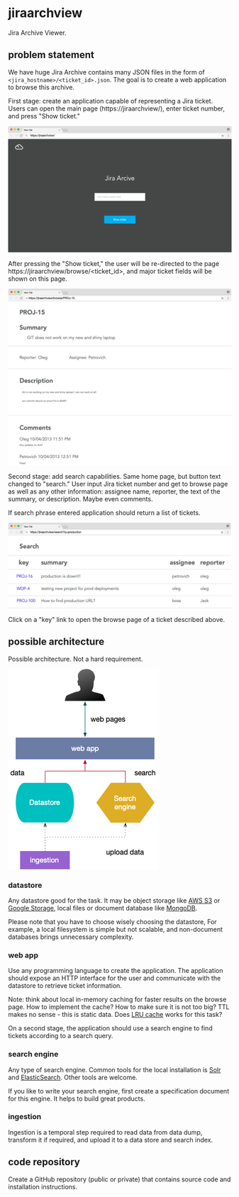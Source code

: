 # jiraarchview

Jira Archive Viewer.

## problem statement

We have huge Jira Archive contains many JSON files in the form of `<jira_hostname>/<ticket_id>.json`.
The goal is to create a web application to browse this archive.

First stage: create an application capable of representing a Jira ticket. Users can open the main page (https://jiraarchview/), enter ticket number, and press "Show ticket."

![homepage](./jiraarchview_homepage.png)

After pressing the "Show ticket," the user will be re-directed to the page https://jiraarchview/browse/<ticket_id>, and major ticket fields will be shown on this page.

![browse page](./jiraarchview_browse.png)

Second stage: add search capabilities.
Same home page, but button text changed to "search." User input Jira ticket number and get to browse page as well as any other information: assignee name, reporter, the text of the summary, or description. Maybe even comments.

If search phrase entered application should return a list of tickets.

![search results page](./jiraarchview_search.png)

Click on a "key" link to open the browse page of a ticket described above.

## possible architecture

Possible architecture. Not a hard requirement.

![suggested architecture](./jiraarchview_arch.png)

### datastore

Any datastore good for the task. It may be object storage like [AWS S3](https://aws.amazon.com/s3/) or [Google Storage](https://cloud.google.com/storage/), local files or document database like [MongoDB](https://www.mongodb.com/).

Please note that you have to choose wisely choosing the datastore, For example, a local filesystem is simple but not scalable, and non-document databases brings unnecessary complexity.

### web app

Use any programming language to create the application. The application should expose an HTTP interface for the user and communicate with the datastore to retrieve ticket information.

Note: think about local in-memory caching for faster results on the browse page. How to implement the cache? How to make sure it is not too big? TTL makes no sense - this is static data. Does [LRU cache](https://en.wikipedia.org/wiki/Cache_replacement_policies#Least_recently_used_(LRU)) works for this task?

On a second stage, the application should use a search engine to find tickets according to a search query.

### search engine

Any type of search engine. Common tools for the local installation is [Solr](https://lucene.apache.org/solr/) and [ElasticSearch](https://www.elastic.co/products/elasticsearch). Other tools are welcome.

If you like to write your search engine, first create a specification document for this engine. It helps to build great products.

### ingestion

Ingestion is a temporal step required to read data from data dump, transform it if required, and upload it to a data store and search index.

## code repository

Create a GitHub repository (public or private) that contains source code and installation instructions.
